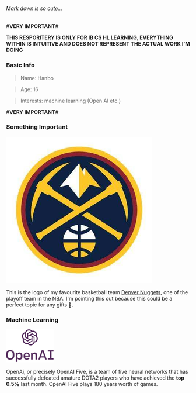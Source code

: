 ###### Mark down is so cute...

#**VERY IMPORTANT**#

**THIS RESPORITERY IS ONLY FOR IB CS HL LEARNING, EVERYTHING WITHIN IS INTUITIVE AND DOES NOT REPRESENT THE ACTUAL WORK I'M DOING**

### Basic Info

> Name: Hanbo

> Age: 16

> Interests: machine learning (Open AI etc.)

#**VERY IMPORTANT**#

### Something Important
![Denver Nuggets](/Trash%20Can/Nuggets.jpg)

This is the logo of my favourite basketball team [Denver Nuggets](https://en.wikipedia.org/wiki/Denver_Nuggets), one of the playoff team in the NBA. I'm pointing this out because this could be a perfect topic for any gifts :gift:.

### Machine Learning

![OpenAi](/Trash%20Can/Open%20AI.png)

OpenAi, or precisely OpenAI Five, is a team of five neural networks that has successfully defeated amature DOTA2 players who have achieved the **top 0.5%** last month. OpenAI Five plays 180 years worth of games.
